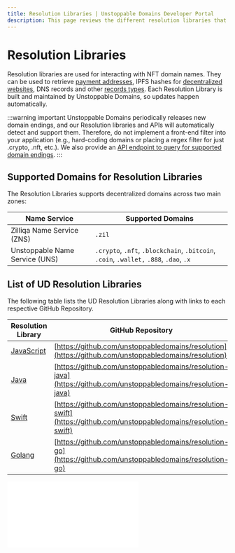 ```yaml
---
title: Resolution Libraries | Unstoppable Domains Developer Portal
description: This page reviews the different resolution libraries that can be used for resolving a domain. The libraries are fully supported and maintained by UD.
---
```


# Resolution Libraries

Resolution libraries are used for interacting with NFT domain names. They can be used to retrieve [payment addresses](../../crypto-payments/index.md), IPFS hashes for [decentralized websites](../../d-websites/index.md), DNS records and other [records types](../../getting-started/domain-registry-essentials/records-reference.md). Each Resolution Library is built and maintained by Unstoppable Domains, so updates happen automatically.

:::warning important
Unstoppable Domains periodically releases new domain endings, and our Resolution libraries and APIs will automatically detect and support them. Therefore, do not implement a front-end filter into your application (e.g., hard-coding domains or placing a regex filter for just .crypto, .nft, etc.). We also provide an [API endpoint to query for supported domain endings](../resolution-service/endpoints/get-supported-tlds.md).
:::

## Supported Domains for Resolution Libraries

The Resolution Libraries supports decentralized domains across two main zones:

| Name Service                   | Supported Domains                                                                      |
| ------------------------------ | -------------------------------------------------------------------------------------- |
| Zilliqa Name Service (ZNS)     | `.zil`                                                                                 |
| Unstoppable Name Service (UNS) | `.crypto`, `.nft`, `.blockchain`, `.bitcoin`, `.coin`, `.wallet,` `.888`, `.dao`, `.x` |

## List of UD Resolution Libraries

The following table lists the UD Resolution Libraries along with links to each respective GitHub Repository.

| Resolution Library | GitHub Repository                                                                                                |
| ------------------------------------------ | ---------------------------------------------------------------------------------------------------------------- |
| [JavaScript](./resolution.md)   | [https://github.com/unstoppabledomains/resolution](https://github.com/unstoppabledomains/resolution)             |
| [Java](./resolution-java.md)               | [https://github.com/unstoppabledomains/resolution-java](https://github.com/unstoppabledomains/resolution-java)   |
| [Swift](./resolution-swift.md)             | [https://github.com/unstoppabledomains/resolution-swift](https://github.com/unstoppabledomains/resolution-swift) |
| [Golang](./resolution-go.md)               | [https://github.com/unstoppabledomains/resolution-go](https://github.com/unstoppabledomains/resolution-go)       |

<embed src="/snippets/_discord.md" />
